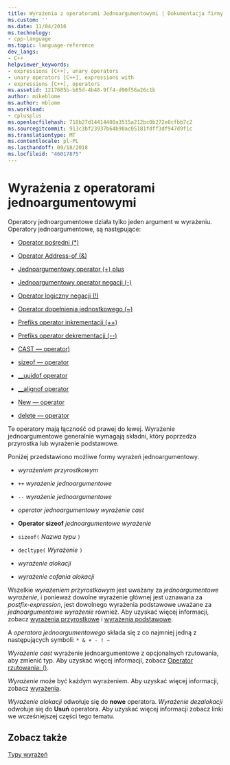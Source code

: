 ```yaml
---
title: Wyrażenia z operatorami Jednoargumentowymi | Dokumentacja firmy Microsoft
ms.custom: ''
ms.date: 11/04/2016
ms.technology:
- cpp-language
ms.topic: language-reference
dev_langs:
- C++
helpviewer_keywords:
- expressions [C++], unary operators
- unary operators [C++], expressions with
- expressions [C++], operators
ms.assetid: 1217685b-b85d-4b48-9ff4-d90f56a26c1b
author: mikeblome
ms.author: mblome
ms.workload:
- cplusplus
ms.openlocfilehash: 718b27d14414480a3515a212bc0b272e8cfbb7c2
ms.sourcegitcommit: 913c3bf23937b64b90ac05181fdff3df947d9f1c
ms.translationtype: MT
ms.contentlocale: pl-PL
ms.lasthandoff: 09/18/2018
ms.locfileid: "46017875"
---
```

# <a name="expressions-with-unary-operators"></a>Wyrażenia z operatorami jednoargumentowymi

Operatory jednoargumentowe działa tylko jeden argument w wyrażeniu. Operatory jednoargumentowe, są następujące:

- [Operator pośredni (*)](../cpp/indirection-operator-star.md)

- [Operator Address-of (&)](../cpp/address-of-operator-amp.md)

- [Jednoargumentowy operator (+) plus](../cpp/unary-plus-and-negation-operators-plus-and.md)

- [Jednoargumentowy operator negacji (-)](../cpp/unary-plus-and-negation-operators-plus-and.md)

- [Operator logiczny negacji (!)](../cpp/logical-negation-operator-exclpt.md)

- [Operator dopełnienia jednostkowego (~)](../cpp/one-s-complement-operator-tilde.md)

- [Prefiks operator inkrementacji (++)](../cpp/prefix-increment-and-decrement-operators-increment-and-decrement.md)

- [Prefiks operator dekrementacji (--)](../cpp/prefix-increment-and-decrement-operators-increment-and-decrement.md)

- [CAST — operator)](../cpp/cast-operator-parens.md)

- [sizeof — operator](../cpp/sizeof-operator.md)

- [__uuidof operator](../cpp/uuidof-operator.md)

- [__alignof operator](../cpp/alignof-operator.md)

- [New — operator](../cpp/new-operator-cpp.md)

- [delete — operator](../cpp/delete-operator-cpp.md)

Te operatory mają łączność od prawej do lewej. Wyrażenie jednoargumentowe generalnie wymagają składni, który poprzedza przyrostka lub wyrażenie podstawowe.

Poniżej przedstawiono możliwe formy wyrażeń jednoargumentowy.

- *wyrażeniem przyrostkowym*

- `++` *wyrażenie jednoargumentowe*

- `--` *wyrażenie jednoargumentowe*

- *operator jednoargumentowy* *wyrażenie cast*

- **Operator sizeof** *jednoargumentowe wyrażenie*

- `sizeof(` *Nazwa typu* `)`

- `decltype(` *Wyrażenie* `)`

- *wyrażenie alokacji*

- *wyrażenie cofania alokacji*

Wszelkie *wyrażeniem przyrostkowym* jest uważany za *jednoargumentowe wyrażenie*, i ponieważ dowolne wyrażenie głównej jest uznawana za *postfix-expression*, jest dowolnego wyrażenia podstawowe uważane za *jednoargumentowe wyrażenie* również. Aby uzyskać więcej informacji, zobacz [wyrażenia przyrostkowe](../cpp/postfix-expressions.md) i [wyrażenia podstawowe](../cpp/primary-expressions.md).

A *operatora jednoargumentowego* składa się z co najmniej jedną z następujących symboli: `* & + - ! ~`

*Wyrażenie cast* wyrażenie jednoargumentowe z opcjonalnych rzutowania, aby zmienić typ. Aby uzyskać więcej informacji, zobacz [Operator rzutowania: ()](../cpp/cast-operator-parens.md).

*Wyrażenie* może być każdym wyrażeniem. Aby uzyskać więcej informacji, zobacz [wyrażenia](../cpp/expressions-cpp.md).

*Wyrażenie alokacji* odwołuje się do **nowe** operatora. *Wyrażenie dezalokacji* odwołuje się do **Usuń** operatora. Aby uzyskać więcej informacji zobacz linki we wcześniejszej części tego tematu.

## <a name="see-also"></a>Zobacz także

[Typy wyrażeń](../cpp/types-of-expressions.md)